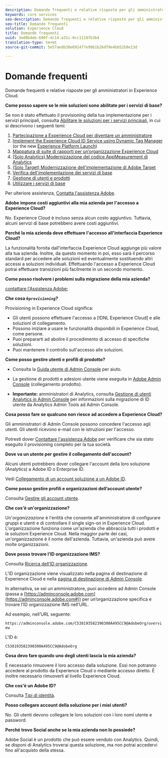 ```yaml
---
description: Domande frequenti e relative risposte per gli amministratori in Experience Cloud.
keywords: core services
seo-description: Domande frequenti e relative risposte per gli amministratori in Experience Cloud.
seo-title: Domande frequenti
solution: Experience Cloud
title: Domande frequenti
uuid: 3ed0b4eb-690f-4c14-a31c-0cc1118fb3b4
translation-type: tm+mt
source-git-commit: 5e57aedb38e6914f7e99b1b26df9e4bb52b9e13d

---
```



# Domande frequenti

Domande frequenti e relative risposte per gli amministratori in Experience Cloud.

**Come posso sapere se le mie soluzioni sono abilitate per i servizi di base?**

Se non è stato effettuato il provisioning della tua implementazione per i servizi principali, consulta [Abilitare le soluzioni per i servizi principali](../core-services/core-services.md#concept_07ED1D5C64234E77976E6D572E78FB9C), in cui si descrivono i seguenti temi:


1. [Partecipazione a Experience Cloud per diventare un amministratore](../core-services/core-services.md#section_2423F0BD3DF642658103310EE5EA6154)
1. [Implement the Experience Cloud ID Service using Dynamic Tag Manager](../core-services/core-services.md#section_3C9F6DF37C654D939625BB4D485E4354) (or the new [Experience Platform Launch](https://docs.adobe.com/content/help/en/launch/using/intro/get-started/quick-start.html))
1. [Mappatura di suite di rapporti per un’organizzazione Experience Cloud](../core-services/core-services.md#concept_apg_zq2_rw)
1. [(Solo Analytics) Modernizzazione del codice AppMeasurement di Analytics](../core-services/core-services.md#section_1798D9D0F05C47E29816AC4EEB9A0913)
1. [(Solo Target) Modernizzazione dell&#39;implementazione di Adobe Target](../core-services/core-services.md#section_C2F4493C7A36406DAE2266B429A4BD24)
1. [Verifica dell&#39;implementazione dei servizi di base](../core-services/core-services.md#section_E641782A0F4F44AF8C9C91216BE330D5)
1. [Gestione di utenti e prodotti](../core-services/core-services.md#section_B6E95F4E0E12483CB9DA99CBC0C5A4AF)
1. [Utilizzare i servizi di base](../core-services/core-services.md#section_960C06093623462E8EA247B3E97274A1)




Per ulteriore assistenza, [Contatta l&#39;assistenza Adobe](https://helpx.adobe.com/marketing-cloud/contact-support.html).

**Adobe impone costi aggiuntivi alla mia azienda per l&#39;accesso a Experience Cloud?**

No. Experience Cloud è incluso senza alcun costo aggiuntivo. Tuttavia, alcuni servizi di base potrebbero avere costi aggiuntivi.

**Perché la mia azienda deve effettuare l&#39;accesso all&#39;interfaccia Experience Cloud?**

La funzionalità fornita dall&#39;interfaccia Experience Cloud aggiunge più valore alla tua azienda. Inoltre, da questo momento in poi, esso sarà il percorso standard per accedere alle soluzioni ed eventualmente sostituendo altri accessi a soluzioni individuali. Effettuando l&#39;accesso a Experience Cloud potrai effettuare transizioni più facilmente in un secondo momento.

**Come posso risolvere i problemi sulla migrazione della mia azienda?**

[contattare l&#39;Assistenza Adobe](https://helpx.adobe.com/marketing-cloud/contact-support.html);

**Che cosa è&#x200B;*`provisioning`*?**

Provisioning in Experience Cloud significa:

* Gli utenti possono effettuare l&#39;accesso a [!DNL Experience Cloud] e alle soluzioni di collegamento.
* Possono iniziare a usare le funzionalità disponibili in Experience Cloud, come persone.
* Puoi prepararti ad abolire il procedimento di accesso di specifiche soluzioni.
* Puoi mantenere il controllo sull&#39;accesso alle soluzioni.

**Come posso gestire utenti e profili di prodotto?**

* Consulta la [Guida utente di Admin Console](https://helpx.adobe.com/enterprise/administering/user-guide.html) per aiuto.

* La gestione di prodotti e adesioni utente viene eseguita in [Adobe Admin Console](https://adminconsole.adobe.com/enterprise) (collegamento prodotto).

* **Importante:** amministratori di Analytics, consulta [Gestione di utenti Analytics in Admin Console](https://docs.adobe.com/content/help/en/analytics/admin/user-product-management/user-management/migrate-users/c-migration-tool.html) per informazioni sulla migrazione di ID utente da Analytics Admin Tools ad Admin Console.

**Cosa posso fare se qualcuno non riesce ad accedere a Experience Cloud?**

Gli amministratori di Admin Console possono concedere l&#39;accesso agli utenti. Gli utenti ricevono e-mail con le istruzioni per l&#39;accesso.

Potresti dover [Contattare l&#39;assistenza Adobe](https://helpx.adobe.com/marketing-cloud/contact-support.html) per verificare che sia stato eseguito il provisioning completo per la tua società.

**Dove va un utente per gestire il collegamento dell&#39;account?**

Alcuni utenti potrebbero dover collegare l&#39;account della loro soluzione (Analytics) a Adobe ID o Enterprise ID.

Vedi [Collegamento di un account soluzione a un Adobe ID](../admin-getting-started/organizations.md#task_FD389E78640848919E247AC5E95B8369).

**Come posso gestire profili e organizzazioni dell’account utente?**

Consulta [Gestire gli account utente](../admin-getting-started/organizations.md#topic_C31CB834F109465A82ED57FF0563B3F1).

**Che cos&#39;è un&#39;organizzazione?**

Un&#39;*organizzazione* è l&#39;entità che consente all&#39;amministratore di configurare gruppi e utenti e di controllare il single sign-on in Experience Cloud. L&#39;organizzazione funziona come un&#39;azienda che abbraccia tutti i prodotti e le soluzioni Experience Cloud. Nella maggior parte dei casi, un&#39;organizzazione è il nome dell&#39;azienda. Tuttavia, un&#39;azienda può avere molte organizzazioni.

**Dove posso trovare l’ID organizzazione IMS?**

Consulta [Ricerca dell’ID organizzazione](organizations.md).

L’ID organizzazione viene visualizzato nella pagina di destinazione di Experience Cloud e nella [pagina di destinazione di Admin Console](https://adminconsole.adobe.com).

In alternativa, se sei un amministratore, puoi accedere ad Admin Console (passa a [https://adminconsole.adobe.com](https://adminconsole.adobe.com#)) per un’organizzazione specifica e trovare l’ID organizzazione IMS nell’URL.

Ad esempio, nell’URL seguente:

`https://adminconsole.adobe.com/C538193582390300A495CC9@AdobeOrg/overview`

L&#39;ID è:

`C538193582390300A495CC9@AdobeOrg`

**Cosa devo fare quando uno degli utenti lascia la mia azienda?**

È necessario rimuovere il loro accesso dalla soluzione. Essi non potranno accedere al prodotto da Experience Cloud o mediante accesso diretto. È inoltre necessario rimuoverli al livello Experience Cloud.

**Che cos&#39;è un Adobe ID?**

Consulta [Tipi di identità](https://helpx.adobe.com/enterprise/help/identity.html).

**Posso collegare account della soluzione per i miei utenti?**

No. Gli utenti devono collegare le loro soluzioni con i loro nomi utente e password.

**Perché trovo Social anche se la mia azienda non lo possiede?**

Adobe Social è un prodotto che può essere venduto con Analytics. Quindi, se disponi di Analytics troverai questa soluzione, ma non potrai accedervi fino all&#39;acquisto della stessa.